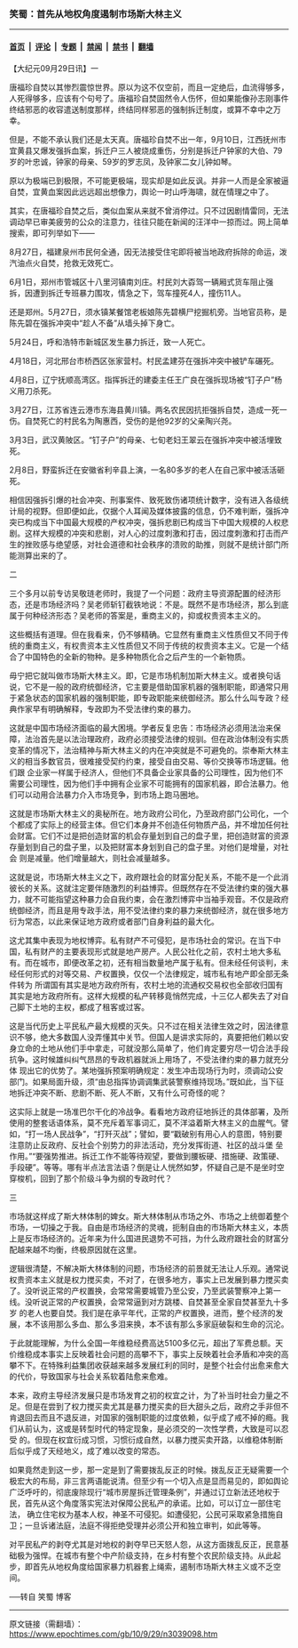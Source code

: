 ### 笑蜀：首先从地权角度遏制市场斯大林主义

---

#### [首页](../../../..?n3039098) &nbsp;|&nbsp; [评论](../../../../../epoch-comment?n3039098) &nbsp;|&nbsp; [专题](../../../../../epoch-special?n3039098) &nbsp;|&nbsp; [禁闻](../../../../../epoch-news?n3039098) &nbsp;|&nbsp; [禁书](../../../../../books?n3039098) &nbsp;|&nbsp; [翻墙](https://github.com/gfw-breaker/nogfw/blob/master/README.md?n3039098)


<div class="post_content" id="artbody" itemprop="articleBody">
 <!-- article content begin -->
 <p>
  【大纪元09月29日讯】一
 </p>
 <p>
  唐福珍自焚以其惨烈震惊世界。原以为这不仅空前，而且一定绝后，血流得够多，人死得够多，应该有个句号了。唐福珍自焚固然令人伤怀，但如果能像孙志刚事件终结邪恶的收容遣送制度那样，终结同样邪恶的强制拆迁制度，或算不幸中之万幸。
 </p>
 <p>
  但是，不能不承认我们还是太天真。唐福珍自焚不出一年，9月10日，江西抚州市宜黄县又爆发强拆血案，拆迁户三人被烧成重伤，分别是拆迁户钟家的大伯、79岁的叶忠诚，钟家的母亲、59岁的罗志凤，及钟家二女儿钟如琴。
 </p>
 <p>
  原以为极端已到极限，不可能更极端，现实却是如此反讽。并非一人而是全家被逼自焚，宜黄血案因此远远超出想像力，舆论一时山呼海啸，就在情理之中了。
 </p>
 <p>
  其实，在唐福珍自焚之后，类似血案从来就不曾消停过。只不过因剧情雷同，无法调动早已审美疲劳的公众的注意力，往往只能在新闻的汪洋中一掠而过。网上简单搜索，即可列举如下——
 </p>
 <p>
  8月27日，福建泉州市民何全通，因无法接受住宅即将被当地政府拆除的命运，泼汽油点火自焚，抢救无效死亡。
 </p>
 <p>
  6月1日，郑州市管城区十八里河镇南刘庄。村民刘大孬驾一辆厢式货车阻止强拆，因遭到拆迁专班暴力围攻，情急之下，驾车撞死4人，撞伤11人。
 </p>
 <p>
  还是郑州。5月27日，须水镇某餐馆老板娘陈先碧横尸挖掘机旁。当地官员称，是陈先碧在强拆冲突中“趁人不备”从墙头掉下身亡。
 </p>
 <p>
  5月24日，呼和浩特市新城区发生暴力拆迁，致一人死亡。
 </p>
 <p>
  4月18日，河北邢台市桥西区张家营村。村民孟建芬在强拆冲突中被铲车碾死。
 </p>
 <p>
  4月8日，辽宁抚顺高湾区。指挥拆迁的建委主任王广良在强拆现场被“钉子户”杨义用刀杀死。
 </p>
 <p>
  3月27日，江苏省连云港市东海县黄川镇。两名农民因抗拒强拆自焚，造成一死一伤。自焚死亡的村民名为陶惠西，受伤的是他92岁的父亲陶兴尧。
 </p>
 <p>
  3月3日，武汉黄陂区。“钉子户”的母亲、七旬老妇王翠云在强拆冲突中被活埋致死。
 </p>
 <p>
  2月8日，野蛮拆迁在安徽省利辛县上演，一名80多岁的老人在自己家中被活活砸死。
 </p>
 <p>
  相信因强拆引爆的社会冲突、刑事案件、致死致伤诸项统计数字，没有进入各级统计局的视野。但即便如此，仅据个人耳闻及媒体披露的信息，仍不难判断，强拆冲突已构成当下中国最大规模的产权冲突，强拆悲剧已构成当下中国大规模的人权悲剧。这样大规模的冲突和悲剧，对人心的过度刺激和打击，因过度刺激和打击而产 生的挫败感与绝望感，对社会道德和社会秩序的溃败的助推，则就不是统计部门所能测算出来的了。
 </p>
 <p>
  二
 </p>
 <p>
  三个多月以前专访吴敬琏老师时，我提了一个问题：政府主导资源配置的经济形态，还是市场经济吗？吴老师斩钉截铁地说：不是。既然不是市场经济，那么到底属于何种经济形态？吴老师的答案是，重商主义的，抑或权贵资本主义的。
 </p>
 <p>
  这些概括有道理。但在我看来，仍不够精确。它显然有重商主义性质但又不同于传统的重商主义，有权贵资本主义性质但又不同于传统的权贵资本主义。它是一个结合了中国特色的全新的物种。是多种物质化合之后产生的一个新物质。
 </p>
 <p>
  毋宁把它就叫做市场斯大林主义。即，它是市场机制加斯大林主义。或者换句话说，它不是一般的政府统御经济，它主要是借助国家机器的强制职能，即通常只用于紧急状态的国家机器的强制职能，即专政职能来统御经济。那么什么叫专政？经典作家早有明确解释，专政即为不受法律约束的暴力。
 </p>
 <p>
  这就是中国市场经济面临的最大困境。学者反复忠告：市场经济必须用法治来保障，法治首先是以法治理政府，政府必须接受法律的规驯。但在政治体制没有实质变革的情况下，法治精神与斯大林主义的内在冲突就是不可避免的。崇奉斯大林主义的相当多数官员，很难接受契约约束，接受自由交易、等价交换等市场逻辑。他们跟 企业家一样属于经济人，但他们不具备企业家具备的公司理性，因为他们不需要公司理性，因为他们手中拥有企业家不可能拥有的国家机器，即合法暴力。他们可以动用合法暴力介入市场竞争，到市场上跑马圈地。
 </p>
 <p>
  这就是市场斯大林主义的奥秘所在。地方政府公司化，乃至政府部门公司化，一个个都成了实际上的经营主体。但它们本身并不创造任何物质产品，并不增加任何社会财富。它们不过是把创造财富的机会存量划到自己的盘子里，把创造财富的资源存量划到自己的盘子里，以及把财富本身划到自己的盘子里。对他们是增量，对社会 则是减量。他们增量越大，则社会减量越多。
 </p>
 <p>
  这就是说，市场斯大林主义之下，政府跟社会的财富分配关系，不能不是一个此消彼长的关系。这就注定要伴随激烈的利益博弈。但既然存在不受法律约束的强大暴力，就不可能指望这种暴力会自我约束，会在激烈博弈中当袖手观音。不仅是政府统御经济，而且是用专政手法，用不受法律约束的暴力来统御经济，就在很多地方 衍为常态，以此来保证地方政府或者部门自身利益的最大化。
 </p>
 <p>
  这尤其集中表现为地权博弈。私有财产不可侵犯，是市场社会的常识。在当下中国，私有财产的主要表现形式就是地产房产。人民公社化之前，农村土地大多私有。而在城市，即便改革之初，还有相当数量地产属于私有。但未经任何谈判，未经任何形式的对等交易、产权置换，仅仅一个法律规定，城市私有地产即全部无条件转为 所谓国有其实是地方政府所有，农村土地的流通权交易权也全部收归国有其实是地方政府所有。这样大规模的私产转移竟悄然完成，十三亿人都失去了对自己脚下土地的主权，都成了租客或过客。
 </p>
 <p>
  这是当代历史上平民私产最大规模的灭失。只不过在相关法律生效之时，因法律意识不够，绝大多数国人没弄懂其中关节。但国人是讲求实际的，真要把他们赖以安身立命的土地从他们手中拿走，可就没那么简单了，他们肯定要穷尽一切合法手段抗争。这时候雄纠纠气昂昂的专政机器就派上用场了，不受法律约束的暴力就充分体 现出它的优势了。某地强拆预案明确规定：发生冲击现场行为时，须调动公安部门。如果局面升级，须“由总指挥协调调集武装警察维持现场。”既如此，当下征地拆迁冲突不断、悲剧不断、死人不断，又有什么可奇怪的呢？
 </p>
 <p>
  这实际上就是一场准巴尔干化的冷战争。看看地方政府征地拆迁的具体部署，及所使用的整套话语体系，莫不充斥着军事词汇，莫不洋溢着斯大林主义的血腥气。譬如，“打一场人民战争”，“打歼灭战”；譬如，要“戳破别有用心人的意图，特别要注意防止反政府、反社会个别势力的非法活动，充分发挥街道、社区的战斗堡 垒作用。”“要强势推进。拆迁工作不能等待观望，要做到腰板硬、措施硬、政策硬、手段硬”。等等。哪有半点法言法语？倒是让人恍然如梦，怀疑自己是不是坐时空穿梭机，回到了那个阶级斗争为纲的专政时代？
 </p>
 <p>
  三
 </p>
 <p>
  市场就这样成了斯大林体制的婢女。斯大林体制从市场之外、市场之上统御着整个市场，一切操之于我。自由是市场经济的灵魂，扼制自由的市场斯大林主义，本质上是反市场经济的。近年来为什么国进民退势不可挡，为什么政府跟社会的财富分配越来越不均衡，终极原因就在这里。
 </p>
 <p>
  逻辑很清楚，不解决斯大林体制的问题，市场经济的前景就无法让人乐观。通常说权贵资本主义就是权力搅买卖，不对了，在很多地方，事实上已发展到暴力搅买卖了。没听说正常的产权置换，会常常需要城管乃至公安，乃至武装警察冲上第一线。没听说正常的产权置换，会常常逼到对方跳楼、自焚甚至全家自焚甚至九十多岁 的老人也要自焚。我们是在承平年代，正常的产权置换，进而，整个经济的发展，本不该用那么多血、那么多泪来换，本不该有那么多家庭破裂和生命的沉沦。
 </p>
 <p>
  于此就能理解，为什么全国一年维稳经费高达5100多亿元，超出了军费总额。天价维稳成本事实上反映着社会问题的高攀不下，事实上反映着社会矛盾和冲突的高攀不下。在特殊利益集团收获越来越多发展红利的同时，是整个社会付出愈来愈大的代价，导致国家与社会关系软着陆愈来愈难。
 </p>
 <p>
  本来，政府主导经济发展只是市场发育之初的权宜之计，为了补当时社会力量之不足。但是在尝到了权力搅买卖尤其是暴力搅买卖的巨大甜头之后，政府之手非但不肯退回去而且不退反进，对国家的强制职能的过度依赖，似乎成了戒不掉的瘾。我们从前认为，这或是转型时代的特定现象，是必须交的一次性学费，大致是可以忍受 的。但现在权宜衍成习惯，习惯衍成自然，以暴力搅买卖开路，以维稳体制断后似乎成了天经地义，成了难以改变的常态。
 </p>
 <p>
  如果竟然走到这一步，那一定是到了需要拨乱反正的时候。拨乱反正无疑需要一个极宏大的布局，非三言两语能说清。但至少有一个切入点是显而易见的，即如舆论广泛呼吁的，彻底废除现行“城市房屋拆迁管理条例”，并通过订立新法还地权于民，首先从这个角度落实宪法对保障公民私产的承诺。比如，可以订立一部住宅法， 确立住宅权为基本人权，神圣不可侵犯。如遭侵犯，公民可采取紧急措施自卫；一旦诉诸法庭，法庭不得拒绝受理并必须公开和独立审判，如此等等。
 </p>
 <p>
  对平民私产的剥夺尤其是对地权的剥夺早已天怒人怨，从这方面拨乱反正，民意基础极为强悍。在城市有整个中产阶级支持，在乡村有整个农民阶级支持。从此起步，即首先从地权角度给国家暴力机器套上绳索，遏制市场斯大林主义或不乏空间。
 </p>
 <p>
  ──转自
  <ok href="https://www.epochtimes.com/gb/tag/%E7%AC%91%E8%9C%80.html">
   笑蜀
  </ok>
  博客
 </p>
 <!-- article content end -->
 <div id="below_article_ad">
 </div>
</div>


---

原文链接（需翻墙）：https://www.epochtimes.com/gb/10/9/29/n3039098.htm